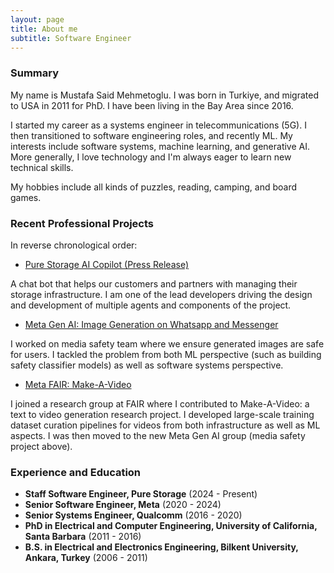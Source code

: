 ```yaml
---
layout: page
title: About me
subtitle: Software Engineer
---
```


### Summary

My name is Mustafa Said Mehmetoglu. I was born in Turkiye, and migrated to USA in 2011 for PhD. I have been living in the Bay Area since 2016.

I started my career as a systems engineer in telecommunications (5G). I then transitioned to software engineering roles, and recently ML. My interests include software systems, machine learning, and generative AI. More generally, I love technology and I'm always eager to learn new technical skills.

My hobbies include all kinds of puzzles, reading, camping, and board games.

### Recent Professional Projects

In reverse chronological order:

- [Pure Storage AI Copilot (Press Release)](https://investor.purestorage.com/news-and-events/press-releases/press-release-details/2024/Industry-First-Innovations-in-the-Pure-Storage-Platform-Help-Customers-Keep-Pace-with-AIs-Rapid-Evolution/default.aspx)

A chat bot that helps our customers and partners with managing their storage infrastructure. I am one of the lead developers driving the design and development of multiple agents and components of the project.

- [Meta Gen AI: Image Generation on Whatsapp and Messenger](https://www.meta.com/help/artificial-intelligence/1337455336906126/)

I worked on media safety team where we ensure generated images are safe for users. I tackled the problem from both ML perspective (such as building safety classifier models) as well as software systems perspective.

- [Meta FAIR: Make-A-Video](https://makeavideo.studio/)

I joined a research group at FAIR where I contributed to Make-A-Video: a text to video generation research project. I developed large-scale training dataset curation pipelines for videos from both infrastructure as well as ML aspects. I was then moved to the new Meta Gen AI group (media safety project above).

### Experience and Education

- **Staff Software Engineer, Pure Storage** (2024 - Present)
- **Senior Software Engineer, Meta** (2020 - 2024)
- **Senior Systems Engineer, Qualcomm** (2016 - 2020)
- **PhD in Electrical and Computer Engineering, University of California, Santa Barbara** (2011 - 2016)
- **B.S. in Electrical and Electronics Engineering, Bilkent University, Ankara, Turkey** (2006 - 2011)
